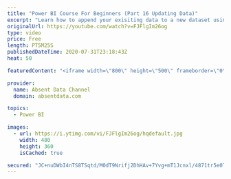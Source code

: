 ```yaml
---
title: "Power BI Course For Beginners (Part 16 Updating Data)"
excerpt: "Learn how to append your exisiting data to a new dataset using the Query Editor in Power BI."
originalUrl: https://youtube.com/watch?v=FJFlgIm26og
type: video
price: Free
length: PT5M25S
publishedDateTime: 2020-07-31T23:18:43Z
heat: 50

featuredContent: "<iframe width=\"800\" height=\"500\" frameborder=\"0\" src=\"https://www.youtube.com/embed/FJFlgIm26og\" allow=\"accelerometer; autoplay; encrypted-media; gyroscope; picture-in-picture\" allowfullscreen></iframe>"

provider:
  name: Absent Data Channel
  domain: absentdata.com

topics:
  - Power BI

images:
  - url: https://i.ytimg.com/vi/FJFlgIm26og/hqdefault.jpg
    width: 480
    height: 360
    isCached: true

secured: "JC+nuDWbI4nTS8TSqtd/M0dT9Nrifj2DhHAv+7Yvg+mT1Jcnxl/4871tr5e0TiNDW8Zi4bsDJQv9qHVMz0DrXriMsfGloqj3f6wvAZg21g+VBu3rImKkD9mJ1TkSstD34iH1n+LJnP6OqJpD6NtboqgGAOewtpdMsZXvuAvqsWCe+isOnxvuGnJEteT2x2OVWSO0RDaKsQSVtxXdThmbKKVa94miNe12sbDQHL1x8M4aMgdfaEDPtQdpgF6HIjOh5hYt1tZemoZMXRXjJCcn2GwR6K+Y8hYoWac5WR5ZYE2i3NnQ71BFyHqnqLy+rIxr8auuNl10PiLTWlnxOxExx56rIVZTdTLO/6It/AZjsfeJ/1dI9zS/VYfOo59rKIKszZaf7+ckQYK3/g9CYeP8JD/F61u3Dubkj5mz+6MwfHA=;BfRsRz1dY4FYrHQpYC/qVw=="
---
```


